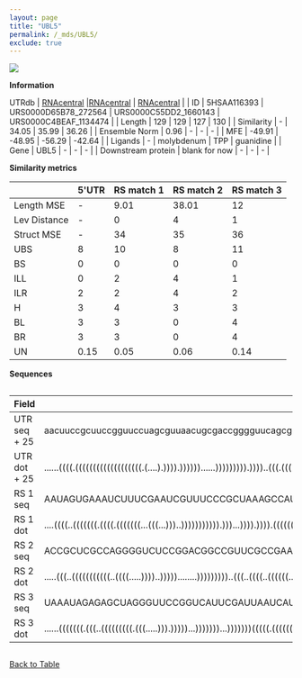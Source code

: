 ```yaml
---
layout: page
title: "UBL5"
permalink: /_mds/UBL5/
exclude: true
---
```




![](../../alns_9.28.22/aln_5HSAA116393_1.000.png?raw=true)


**Information**
<div style="overflow-x:auto;" markdown="block>
| | 5'UTR       | RS match 1   | RS match 2  | RS match 3 |
| ---- | ----------- | ----------- | ----------- | ----------- |
| Link | <a href="http://utrdb.ba.itb.cnr.it/getutr/5HSAA116393/1" target="_blank" rel="noopener noreferrer">UTRdb</a>   | <a href="https://rnacentral.org/rna/URS0000D65B78/272564" target="_blank" rel="noopener noreferrer">RNAcentral</a>     |<a href="https://rnacentral.org/rna/URS0000C55DD2/1660143" target="_blank" rel="noopener noreferrer">RNAcentral</a>  | <a href="https://rnacentral.org/rna/URS0000C4BEAF/1134474" target="_blank" rel="noopener noreferrer">RNAcentral</a>   |
| ID | 5HSAA116393     | URS0000D65B78_272564     | URS0000C55DD2_1660143     | URS0000C4BEAF_1134474     |
| Length | 129     |  129    | 127   |  130    |
| Similarity | - | 34.05 | 35.99 | 36.26 |
| Ensemble Norm | 0.96 | - | - | - |
| MFE | -49.91 | -48.95 | -56.29 | -42.64 |
| Ligands | - | molybdenum | TPP | guanidine |
| Gene | UBL5 | - | - | - |
| Downstream protein | blank for now    |    -    | -  | - |
</div>

**Similarity metrics**

| | 5'UTR       | RS match 1   | RS match 2  | RS match 3 |
| ---- | ----------- | ----------- | ----------- | ----------- |
| Length MSE | - | 9.01 | 38.01 | 12 |
| Lev Distance | - | 0 | 4 | 1 |
| Struct MSE | - | 34 | 35 | 36 |
| UBS| 8 | 10 | 8 | 11 |
| BS | 0 | 0 | 0 | 0 |
| ILL | 0 | 2 | 4 | 1 |
| ILR | 2 | 2 | 4 | 2 |
| H | 3 | 4 | 3 | 3 |
| BL | 3 | 3 | 0 | 4 |
| BR | 3 | 3 | 0 | 4 |
| UN | 0.15 | 0.05 | 0.06 | 0.14 |

**Sequences**


<div style="overflow-x:auto;">

<table>
<colgroup>
<col width="30%" />
<col width="70%" />
</colgroup>
<thead>
<tr class="header">
<th>Field</th>
<th>Description</th>
</tr>
</thead>
<tbody>
<tr>
<td markdown="span">UTR seq + 25 </td>
<td markdown="span"> aacuuccgcuuccgguuccuagcguuaacugcgaccgggguucagcgcucgggugaggagcugguggcgucggcagguucgaggcgauucgagcuccagcuaggATGATCGAGGTTGTTTGCAACGACC </td>
</tr>
<tr>
<td markdown="span">UTR dot + 25  </td>
<td markdown="span"> ......((((.(((((((((((((((((((.(....).)))).))))))......))))))))).))))..(((.((((((((....))))))))...)))...........(((((((...)))))))
</td>
</tr>


<tr>
<td markdown="span">RS 1 seq </td>
<td markdown="span"> AAUAGUGAAAUCUUUCGAAUCGUUUCCCGCUAAAGCCAUGCUAUGCGGGGGCGAUCUGAGCAAAGGCUCACAGGGUCGGCAUAGAAAUGUACCGGCCUCCCGCAAAGGGGUAUCCUGUCUGGGAUGCCU
</td>
</tr>


<tr>
<td markdown="span">RS 1 dot </td>
<td markdown="span"> ....((((..(((((((.((((.(((((((...(((...)))..))))))))))).)))...)))).)))).(((((((.(((....))).))))))).((.....))((((((((....)))))))).
</td>
</tr>


<tr>
<td markdown="span">RS 2 seq </td>
<td markdown="span"> ACCGCUCGCCAGGGGUCUCCGGACGGCCGUUCGCCGAAUGGAGUGAGAGAUACCCUUCGAACCUGAUGCGGAAGAGCCUGCUGAAAGAGGCUCCAGACCGCCGUAGGGAGGCCGAGUCAGGCCUCCA
</td>
</tr>


<tr>
<td markdown="span">RS 2 dot </td>
<td markdown="span"> .....(((..(((((((((((..((((.....))))..)))))........)))))))))..(((..((((..((((((........))))))....))))..)))(((((((......))))))).
</td>
</tr>


<tr>
<td markdown="span">RS 3 seq </td>
<td markdown="span"> UAAAUAGAGAGCUAGGGUUCCGGUCAUUCGAUUAAUCAUCCAAUGAUGUCUGGUCCGAGAGCUUUCGACCUCUGCCGCCAGACCUUCUGGCAGGUCAUGGGUUACACGGCGGGACAAAAGCCCGGGAGAU
</td>
</tr>


<tr>
<td markdown="span">RS 3 dot </td>
<td markdown="span"> ......(((((((.(((..(((((((((.(((.....))).)))))...)))))))...)))))))(((((.((((((((((...)))))).)).)).)))))......((((.(....)))))......
</td>
</tr>

</tbody>
</table>


</div>


[Back to Table](../../display)

